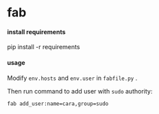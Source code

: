 # fab
#### install requirements
pip install -r requirements

#### usage

Modify `env.hosts` and `env.user` in `fabfile.py` .

Then run command to add user with `sudo` authority:

`fab add_user:name=cara,group=sudo`
